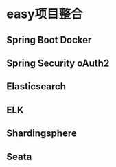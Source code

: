 # easy项目整合

## Spring Boot Docker

## Spring Security oAuth2

## Elasticsearch

## ELK

## Shardingsphere

## Seata
